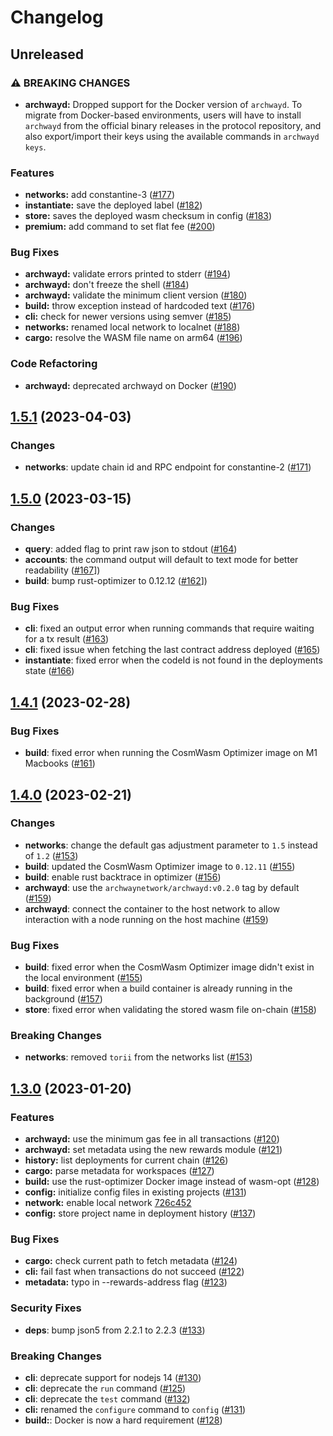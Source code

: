 # Changelog

## Unreleased

### ⚠ BREAKING CHANGES

* **archwayd:** Dropped support for the Docker version of `archwayd`. To migrate
from Docker-based environments, users will have to install `archwayd` from the
official binary releases in the protocol repository, and also export/import
their keys using the available commands in `archwayd keys`.

### Features

* **networks:** add constantine-3 ([#177](https://github.com/archway-network/archway-cli/issues/177))
* **instantiate:** save the deployed label ([#182](https://github.com/archway-network/archway-cli/issues/182))
* **store:** saves the deployed wasm checksum in config ([#183](https://github.com/archway-network/archway-cli/issues/183))
* **premium:** add command to set flat fee ([#200](https://github.com/archway-network/archway-cli/issues/200))

### Bug Fixes

* **archwayd:** validate errors printed to stderr ([#194](https://github.com/archway-network/archway-cli/issues/194))
* **archwayd:** don't freeze the shell ([#184](https://github.com/archway-network/archway-cli/issues/184))
* **archwayd:** validate the minimum client version ([#180](https://github.com/archway-network/archway-cli/issues/180))
* **build:** throw exception instead of hardcoded text  ([#176](https://github.com/archway-network/archway-cli/issues/176))
* **cli:** check for newer versions using semver ([#185](https://github.com/archway-network/archway-cli/issues/185))
* **networks:** renamed local network to localnet ([#188](https://github.com/archway-network/archway-cli/issues/188))
* **cargo:** resolve the WASM file name on arm64 ([#196](https://github.com/archway-network/archway-cli/issues/196))

### Code Refactoring

* **archwayd:** deprecated archwayd on Docker ([#190](https://github.com/archway-network/archway-cli/issues/190))

## [1.5.1](https://github.com/archway-network/archway-cli/compare/1.5.0...1.5.1) (2023-04-03)

### Changes

* **networks**: update chain id and RPC endpoint for constantine-2 ([#171](https://github.com/archway-network/archway-cli/pull/171))

## [1.5.0](https://github.com/archway-network/archway-cli/compare/1.4.1...1.5.0) (2023-03-15)

### Changes

* **query**: added flag to print raw json to stdout ([#164](https://github.com/archway-network/archway-cli/pull/164))
* **accounts**: the command output will default to text mode for better readability ([#167](https://github.com/archway-network/archway-cli/pull/167)])
* **build**: bump rust-optimizer to 0.12.12 ([#162](https://github.com/archway-network/archway-cli/pull/162)])

### Bug Fixes

* **cli**: fixed an output error when running commands that require waiting for a tx result ([#163](https://github.com/archway-network/archway-cli/pull/163))
* **cli**: fixed issue when fetching the last contract address deployed ([#165](https://github.com/archway-network/archway-cli/pull/165))
* **instantiate**: fixed error when the codeId is not found in the deployments state ([#166](https://github.com/archway-network/archway-cli/pull/166))

## [1.4.1](https://github.com/archway-network/archway-cli/compare/1.4.0...1.4.1) (2023-02-28)

### Bug Fixes

* **build**: fixed error when running the CosmWasm Optimizer image on M1 Macbooks ([#161](https://github.com/archway-network/archway-cli/pull/161))

## [1.4.0](https://github.com/archway-network/archway-cli/compare/1.3.0...1.4.0) (2023-02-21)

### Changes

* **networks**: change the default gas adjustment parameter to `1.5` instead of `1.2` ([#153](https://github.com/archway-network/archway-cli/pull/153))
* **build**: updated the CosmWasm Optimizer image to `0.12.11` ([#155](https://github.com/archway-network/archway-cli/pull/155))
* **build**: enable rust backtrace in optimizer ([#156](https://github.com/archway-network/archway-cli/pull/156))
* **archwayd**: use the `archwaynetwork/archwayd:v0.2.0` tag by default ([#159](https://github.com/archway-network/archway-cli/pull/159))
* **archwayd**: connect the container to the host network to allow interaction with a node running on the host machine ([#159](https://github.com/archway-network/archway-cli/pull/159))

### Bug Fixes

* **build**: fixed error when the CosmWasm Optimizer image didn't exist in the local environment ([#155](https://github.com/archway-network/archway-cli/pull/155))
* **build**: fixed error when a build container is already running in the background ([#157](https://github.com/archway-network/archway-cli/pull/157))
* **store**: fixed error when validating the stored wasm file on-chain ([#158](https://github.com/archway-network/archway-cli/pull/158))

### Breaking Changes

* **networks**: removed `torii` from the networks list ([#153](https://github.com/archway-network/archway-cli/pull/153))

## [1.3.0](https://github.com/archway-network/archway-cli/compare/1.2.3...1.3.0) (2023-01-20)

### Features

* **archwayd:** use the minimum gas fee in all transactions ([#120](https://github.com/archway-network/archway-cli/pull/120))
* **archwayd:** set metadata using the new rewards module ([#121](https://github.com/archway-network/archway-cli/pull/121))
* **history:** list deployments for current chain ([#126](https://github.com/archway-network/archway-cli/pull/126))
* **cargo:** parse metadata for workspaces ([#127](https://github.com/archway-network/archway-cli/pull/127))
* **build:** use the rust-optimizer Docker image instead of wasm-opt ([#128](https://github.com/archway-network/archway-cli/pull/128))
* **config:** initialize config files in existing projects ([#131](https://github.com/archway-network/archway-cli/pull/131))
* **network:** enable local network [726c452](https://github.com/archway-network/archway-cli/commit/726c45272d126ddd355c242aefa209346d3b539d)
* **config:** store project name in deployment history ([#137](https://github.com/archway-network/archway-cli/pull/137))

### Bug Fixes

* **cargo:** check current path to fetch metadata ([#124](https://github.com/archway-network/archway-cli/pull/124))
* **cli:** fail fast when transactions do not succeed ([#122](https://github.com/archway-network/archway-cli/pull/122))
* **metadata:** typo in --rewards-address flag ([#123](https://github.com/archway-network/archway-cli/pull/123))

### Security Fixes

* **deps**: bump json5 from 2.2.1 to 2.2.3 ([#133](https://github.com/archway-network/archway-cli/pull/133))

### Breaking Changes

* **cli**: deprecate support for nodejs 14 ([#130](https://github.com/archway-network/archway-cli/pull/130))
* **cli**: deprecate the `run` command ([#125](https://github.com/archway-network/archway-cli/pull/125))
* **cli**: deprecate the `test` command ([#132](https://github.com/archway-network/archway-cli/pull/132))
* **cli:** renamed the `configure` command to `config` ([#131](https://github.com/archway-network/archway-cli/pull/131))
* **build:**: Docker is now a hard requirement ([#128](https://github.com/archway-network/archway-cli/pull/128))
